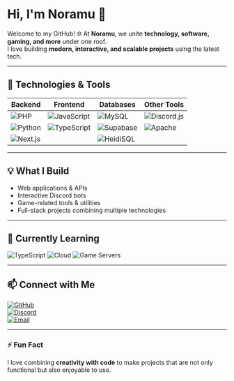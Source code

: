 # Hi, I'm Noramu 👋

Welcome to my GitHub! 🌐 At **Noramu**, we unite **technology, software, gaming, and more** under one roof.  
I love building **modern, interactive, and scalable projects** using the latest tech.  

---

## 🚀 Technologies & Tools

| Backend | Frontend | Databases | Other Tools |
|--------|---------|-----------|-------------|
| ![PHP](https://img.shields.io/badge/PHP-777BB4?style=for-the-badge&logo=php&logoColor=white) | ![JavaScript](https://img.shields.io/badge/JS-F7DF1E?style=for-the-badge&logo=javascript&logoColor=black) | ![MySQL](https://img.shields.io/badge/MySQL-4479A1?style=for-the-badge&logo=mysql&logoColor=white) | ![Discord.js](https://img.shields.io/badge/Discord.js-7289DA?style=for-the-badge&logo=discord&logoColor=white) |
| ![Python](https://img.shields.io/badge/Python-3776AB?style=for-the-badge&logo=python&logoColor=white) | ![TypeScript](https://img.shields.io/badge/TypeScript-3178C6?style=for-the-badge&logo=typescript&logoColor=white) | ![Supabase](https://img.shields.io/badge/Supabase-3ECF8E?style=for-the-badge&logo=supabase&logoColor=white) | ![Apache](https://img.shields.io/badge/Apache-CA0000?style=for-the-badge&logo=apache&logoColor=white) |
| ![Next.js](https://img.shields.io/badge/Next.js-000000?style=for-the-badge&logo=next.js&logoColor=white) | | ![HeidiSQL](https://img.shields.io/badge/HeidiSQL-009393?style=for-the-badge&logo=heidisql&logoColor=white) | |

---

## 💡 What I Build

- Web applications & APIs  
- Interactive Discord bots  
- Game-related tools & utilities  
- Full-stack projects combining multiple technologies  

---

## 🌱 Currently Learning

![TypeScript](https://img.shields.io/badge/Advanced-TS-blue?style=for-the-badge) ![Cloud](https://img.shields.io/badge/Cloud-Supabase-00C9A7?style=for-the-badge) ![Game Servers](https://img.shields.io/badge/GameServers-Python-red?style=for-the-badge)

---

## 📫 Connect with Me

[![GitHub](https://img.shields.io/badge/GitHub-Noramu-181717?style=for-the-badge&logo=github&logoColor=white)](https://github.com/Noramu)  
[![Discord](https://img.shields.io/badge/Discord-Noramu%231234-7289DA?style=for-the-badge&logo=discord&logoColor=white)](#)  
[![Email](https://img.shields.io/badge/Email-contact@noramu.dev-D14836?style=for-the-badge&logo=gmail&logoColor=white)](#)  

---

### ⚡ Fun Fact
I love combining **creativity with code** to make projects that are not only functional but also enjoyable to use.  
